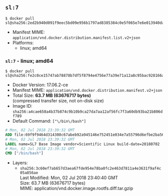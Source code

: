 ## `sl:7`

```console
$ docker pull sl@sha256:2ed2b940d091f9eec5bd09e956b1797ad8385384c0e5f065e7e6e013940dab3f
```

-	Manifest MIME: `application/vnd.docker.distribution.manifest.list.v2+json`
-	Platforms:
	-	linux; amd64

### `sl:7` - linux; amd64

```console
$ docker pull sl@sha256:fe2c0ce15747ab78878b7df5f8794e4756e77a39e71a12a8c95bac928166a2bd
```

-	Docker Version: 17.06.2-ce
-	Manifest MIME: `application/vnd.docker.distribution.manifest.v2+json`
-	Total Size: **63.7 MB (63676717 bytes)**  
	(compressed transfer size, not on-disk size)
-	Image ID: `sha256:a4cae658a4b37b874c9b10b9ca27da7aa12af56fc7f3a60db93ba21b806df789`
-	Default Command: `["\/bin\/bash"]`

```dockerfile
# Mon, 02 Jul 2018 23:39:32 GMT
ADD file:69f9f9464d314300c67abeb92a945146e752451e034e7a55796d6efbe2ba56ee in / 
# Mon, 02 Jul 2018 23:39:32 GMT
LABEL name=SL7 Base Image vendor=Scientific Linux build-date=20180702
# Mon, 02 Jul 2018 23:39:32 GMT
CMD ["/bin/bash"]
```

-	Layers:
	-	`sha256:3c60ef7ab657d3aea67fde954e78ba0fc2e463d7811a4e3631f9af4c05a856ae`  
		Last Modified: Mon, 02 Jul 2018 23:40:40 GMT  
		Size: 63.7 MB (63676717 bytes)  
		MIME: application/vnd.docker.image.rootfs.diff.tar.gzip

